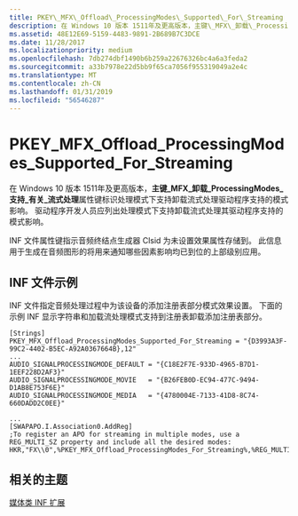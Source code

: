 ```yaml
---
title: PKEY\_MFX\_Offload\_ProcessingModes\_Supported\_For\_Streaming
description: 在 Windows 10 版本 1511年及更高版本，主键\_MFX\_卸载\_ProcessingModes\_支持\_为\_流式处理属性键标识模式影响处理模式支持卸载流式处理驱动程序支持。
ms.assetid: 48E12E69-5159-4483-9891-2B689B7C3DCE
ms.date: 11/28/2017
ms.localizationpriority: medium
ms.openlocfilehash: 7db274dbf1490b6b259a22676326bc4a6a3feda2
ms.sourcegitcommit: a33b7978e22d5bb9f65ca7056f955319049a2e4c
ms.translationtype: MT
ms.contentlocale: zh-CN
ms.lasthandoff: 01/31/2019
ms.locfileid: "56546287"
---
```

# <a name="pkeymfxoffloadprocessingmodessupportedforstreaming"></a>PKEY\_MFX\_Offload\_ProcessingModes\_Supported\_For\_Streaming


在 Windows 10 版本 1511年及更高版本，**主键\_MFX\_卸载\_ProcessingModes\_支持\_有关\_流式处理**属性键标识处理模式下支持卸载流式处理驱动程序支持的模式影响。 驱动程序开发人员应列出处理模式下支持卸载流式处理其驱动程序支持的模式影响。

INF 文件属性键指示音频终结点生成器 Clsid 为未设置效果属性存储到。 此信息用于生成在音频图形的将用来通知哪些因素影响均已到位的上部级别应用。

## <a name="span-idinffilesamplespanspan-idinffilesamplespanspan-idinffilesamplespaninf-file-sample"></a><span id="INF_File_Sample"></span><span id="inf_file_sample"></span><span id="INF_FILE_SAMPLE"></span>INF 文件示例


INF 文件指定音频处理过程中为该设备的添加注册表部分模式效果设置。 下面的示例 INF 显示字符串和加载流处理模式支持到注册表卸载添加注册表部分。

```inf
[Strings]
PKEY_MFX_Offload_ProcessingModes_Supported_For_Streaming = "{D3993A3F-99C2-4402-B5EC-A92A0367664B},12"
...
AUDIO_SIGNALPROCESSINGMODE_DEFAULT = "{C18E2F7E-933D-4965-B7D1-1EEF228D2AF3}"
AUDIO_SIGNALPROCESSINGMODE_MOVIE   = "{B26FEB0D-EC94-477C-9494-D1AB8E753F6E}"
AUDIO_SIGNALPROCESSINGMODE_MEDIA   = "{4780004E-7133-41D8-8C74-660DADD2C0EE}"

...
[SWAPAPO.I.Association0.AddReg]
;To register an APO for streaming in multiple modes, use a REG_MULTI_SZ property and include all the desired modes:
HKR,"FX\\0",%PKEY_MFX_Offload_ProcessingModes_For_Streaming%,%REG_MULTI_SZ%,%AUDIO_SIGNALPROCESSINGMODE_DEFAULT%,%AUDIO_SIGNALPROCESSINGMODE_MOVIE%,%AUDIO_SIGNALPROCESSINGMODE_MEDIA%
```

## <a name="span-idrelatedtopicsspanrelated-topics"></a><span id="related_topics"></span>相关的主题


[媒体类 INF 扩展](media-class-inf-extensions.md)

 

 






